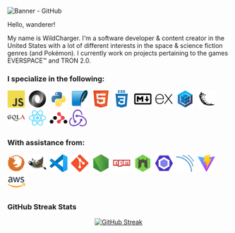 ![Banner - GitHub](https://github.com/user-attachments/assets/193fd9ff-e704-4125-87b3-f114f8a4516d)

Hello, wanderer!

My name is WildCharger. I'm a software developer & content creator in the United States with a lot of different interests in the space & science fiction genres (and Pokémon). I currently work on projects pertaining to the games EVERSPACE™ and TRON 2.0.

### I specialize in the following:
<div>
  <img src="https://github.com/devicons/devicon/blob/master/icons/javascript/javascript-original.svg" title="JavaScript" alt="JavaScript" width="40" height="40" />&nbsp;
  <img src="https://github.com/devicons/devicon/blob/master/icons/json/json-original.svg" title="JSON" alt="JSON" width="40" height="40" />&nbsp;
  <img src="https://github.com/devicons/devicon/blob/master/icons/python/python-original.svg" title="Python" alt="Python" width="40" height="40" />&nbsp;
  <img src="https://github.com/devicons/devicon/blob/master/icons/sqlite/sqlite-original.svg" title="SQLite"  alt="SQLite" width="40" height="40" />&nbsp;
  <img src="https://github.com/devicons/devicon/blob/master/icons/html5/html5-original.svg" title="HTML5" alt="HTML" width="40" height="40" />&nbsp;
  <img src="https://github.com/devicons/devicon/blob/master/icons/css3/css3-plain-wordmark.svg"  title="CSS3" alt="CSS" width="40" height="40" />&nbsp;
  <img src="https://github.com/devicons/devicon/blob/master/icons/markdown/markdown-original.svg" title="Markdown" alt="Markdown" width="40" height="40" />&nbsp;
  <img src="https://github.com/devicons/devicon/blob/master/icons/express/express-original.svg" title="Express" alt="Express" width="40" height="40" />&nbsp;
  <img src="https://github.com/devicons/devicon/blob/master/icons/sequelize/sequelize-original.svg" title="Sequelize" alt="Sequelize" width="40" height="40" />&nbsp;
  <img src="https://github.com/devicons/devicon/blob/master/icons/flask/flask-original.svg" title="Flask" alt="Flask" width="40" height="40" />&nbsp;
  <img src="https://github.com/devicons/devicon/blob/master/icons/sqlalchemy/sqlalchemy-original.svg" title="SQLAlchemy" alt="SQLAlchemy" width="40" height="40" />&nbsp;
  <img src="https://github.com/devicons/devicon/blob/master/icons/react/react-original.svg" title="React" alt="React" width="40" height="40" />&nbsp;
  <img src="https://github.com/devicons/devicon/blob/master/icons/reactrouter/reactrouter-original.svg" title="React Router" alt="React Router" width="40" height="40" />
  <img src="https://github.com/devicons/devicon/blob/master/icons/redux/redux-original.svg" title="Redux" alt="Redux" width="40" height="40" />&nbsp;
</div>

### With assistance from:
<div>
  <img src="https://github.com/devicons/devicon/blob/master/icons/firefox/firefox-plain.svg" title="Firefox" alt="Firefox" width="40" height="40" />&nbsp;
  <img src="https://github.com/devicons/devicon/blob/master/icons/gimp/gimp-original.svg" title="GIMP" alt="GIMP" width="40" height="40" />&nbsp;
  <img src="https://github.com/devicons/devicon/blob/master/icons/vscode/vscode-original.svg" title="VSCode" alt="VSCode" width="40" height="40" />&nbsp;
  <img src="https://github.com/devicons/devicon/blob/master/icons/git/git-original.svg" title="Git" alt="Git" width="40" height="40" />&nbsp;
  <img src="https://github.com/devicons/devicon/blob/master/icons/nodejs/nodejs-original.svg" title="NodeJS" alt="NodeJS" width="40" height="40" />&nbsp;
  <img src="https://github.com/devicons/devicon/blob/master/icons/npm/npm-original-wordmark.svg" title="npm" alt="npm" width="40" height="40" />&nbsp;
  <img src="https://github.com/devicons/devicon/blob/master/icons/nodemon/nodemon-original.svg" title="Nodemon" alt="Nodemon" width="40" height="40" />&nbsp;
  <img src="https://github.com/devicons/devicon/blob/master/icons/eslint/eslint-original.svg" title="ESLint" alt="ESLint" width="40" height="40" />&nbsp;
  <img src="https://github.com/devicons/devicon/blob/master/icons/sonarqube/sonarqube-original.svg" title="SonarQube" alt="SonarQube" width="40" height="40" />&nbsp;
  <img src="https://github.com/devicons/devicon/blob/master/icons/vitejs/vitejs-original.svg" title="ViteJS" alt="ViteJS" width="40" height="40" />&nbsp;
  <img src="https://github.com/devicons/devicon/blob/master/icons/amazonwebservices/amazonwebservices-original-wordmark.svg" title="AWS" alt="AWS" width="40" height="40" />&nbsp;
</div>

### GitHub Streak Stats
<div align="center">
  <a href="https://github.com/DenverCoder1/github-readme-streak-stats">
    <img width="400" src="https://github-readme-streak-stats-eight.vercel.app/?user=WildChargerTV&theme=dark" alt="GitHub Streak" />
  </a>
</div>

<!--
**WildChargerTV/WildChargerTV** is a ✨ _special_ ✨ repository because its `README.md` (this file) appears on your GitHub profile.

Here are some ideas to get you started:

- 🔭 I’m currently working on ...
- 🌱 I’m currently learning ...
- 👯 I’m looking to collaborate on ...
- 🤔 I’m looking for help with ...
- 💬 Ask me about ...
- 📫 How to reach me: ...
- 😄 Pronouns: ...
- ⚡ Fun fact: ...
-->
